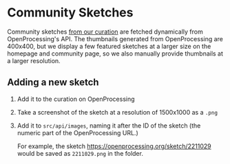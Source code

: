 # Community Sketches

Community sketches [from our curation](https://openprocessing.org/curation/87649) are fetched dynamically from OpenProcessing's API. The thumbnails generated from OpenProcessing are 400x400, but we display a few featured sketches at a larger size on the homepage and community page, so we also manually provide thumbnails at a larger resolution.

## Adding a new sketch

1. Add it to the curation on OpenProcessing
2. Take a screenshot of the sketch at a resolution of 1500x1000 as a `.png`
3. Add it to `src/api/images`, naming it after the ID of the sketch (the numeric part of the OpenProcessing URL.)

   For example, the sketch https://openprocessing.org/sketch/2211029 would be saved as `2211029.png` in the folder.
